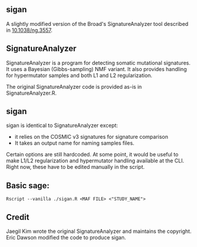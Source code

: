 sigan
-------
A slightly modified version of the Broad's SignatureAnalyzer tool described in [10.1038/ng.3557](https://www.ncbi.nlm.nih.gov/pmc/articles/PMC4936490/).

## SignatureAnalyzer
SignatureAnalyzer is a program for detecting somatic mutational signatures.
It uses a Bayesian (Gibbs-sampling) NMF variant. It also provides handling for
hypermutator samples and both L1 and L2 regularization.


The original SignatureAnalyzer code is provided as-is in SignatureAnalyzer.R.

## sigan

sigan is identical to SignatureAnalyzer except:  
- it relies on the COSMIC v3 signatures for signature comparison
- It takes an output name for naming samples files.

Certain options are still hardcoded. At some point, it would be useful to make 
L1/L2 regularization and hypermutator handling available at the CLI. Right now, these
have to be edited manually in the script.

## Basic sage:

```
Rscript --vanilla ./sigan.R <MAF FILE> <"STUDY_NAME">
```

## Credit
Jaegil Kim wrote the original SignatureAnalyzer and maintains the copyright.
Eric Dawson modified the code to produce sigan.
